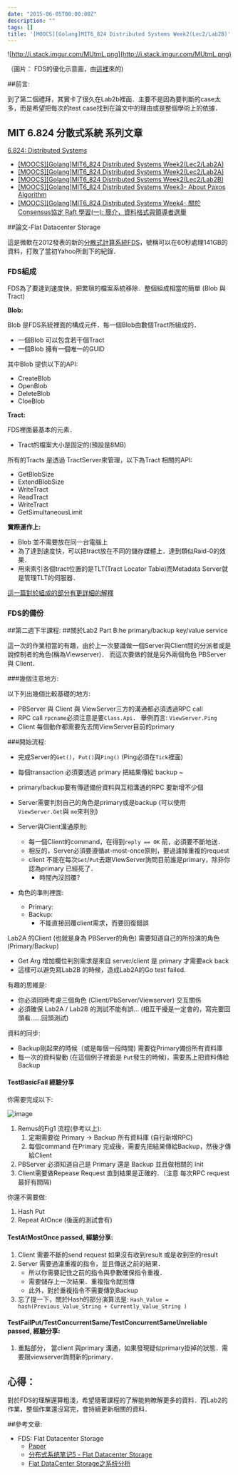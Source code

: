 ```yaml
---
date: "2015-06-05T00:00:00Z"
description: ""
tags: []
title: '[MOOCS][Golang]MIT6_824 Distributed Systems Week2(Lec2/Lab2B)'
---
```


![http://i.stack.imgur.com/MUtmL.png](http://i.stack.imgur.com/MUtmL.png)

（圖片： FDS的優化示意圖，由[這裡](http://cs.stackexchange.com/questions/23163/how-does-fds-flat-datacenter-storage-make-optimizations-around-locality-unnece)來的)


##前言:

到了第二個禮拜，其實卡了很久在Lab2b裡面．主要不是因為要判斷的case太多，而是希望把每次的test case找到在論文中的理由或是整個學術上的依據．

## MIT 6.824 分散式系統 系列文章

[6.824: Distributed Systems](http://nil.csail.mit.edu/6.824/2015/index.html)

- [[MOOCS][Golang]MIT6_824 Distributed Systems Week2(Lec2/Lab2A)](http://www.evanlin.com/mit6824-week1/)
- [[MOOCS][Golang]MIT6_824 Distributed Systems Week2(Lec2/Lab2A)](http://www.evanlin.com/mit6824-week2A/)
- [[MOOCS][Golang]MIT6_824 Distributed Systems Week2(Lec2/Lab2B)](http://www.evanlin.com/mit6824-week2B/)
- [[MOOCS][Golang]MIT6_824 Distributed Systems Week3- About Paxos Algorithm](http://www.evanlin.com/mit6824-week3-paxos/)
- [[MOOCS][Golang]MIT6_824 Distributed Systems Week4- 關於Consensus協定 Raft 學習(一):  簡介，資料格式與領導者選舉](http://www.evanlin.com/raft-study-1/)

##論文-Flat Datacenter Storage

這是微軟在2012發表的新的[分散式計算系統FDS](https://www.usenix.org/system/files/conference/osdi12/osdi12-final-75.pdf)，號稱可以在60秒處理141GB的資料，打敗了當初Yahoo所創下的紀錄．

### FDS組成

FDS為了要達到速度快，把繁瑣的檔案系統移除．整個組成相當的簡單 (Blob 與 Tract)

**Blob:**

Blob 是FDS系統裡面的構成元件．每一個Blob由數個Tract所組成的．

- 一個Blob 可以包含若干個Tract
- 一個Blob 擁有一個唯一的GUID

其中Blob 提供以下的API:

- CreateBlob
- OpenBlob
- DeleteBlob
- CloeBlob

**Tract:**

FDS裡面最基本的元素．

- Tract的檔案大小是固定的(預設是8MB)

所有的Tracts 是透過 TractServer來管理，以下為Tract 相關的API:

- GetBlobSize
- ExtendBlobSize
- WriteTract
- ReadTract
- WriteTract
- GetSimultaneousLimit

**實際運作上:**

- Blob 並不需要放在同一台電腦上
- 為了達到速度快，可以把tract放在不同的儲存媒體上．達到類似Raid-0的效果．
- 用來索引各個tract位置的是TLT(Tract Locator Table)而Metadata Server就是管理TLT的伺服器．

[這一篇對於組成的部分有更詳細的解釋](http://alogfans.info/2015/03/ds-note-05/)


### FDS的備份



##第二週下半課程:
##關於Lab2 Part B:he primary/backup key/value service

這一次的作業相當的有趣，由於上一次要識做一個Server與Client間的分派者或是說控制者的角色(稱為Viewserver)． 而這次要做的就是另外兩個角色 PBServer 與 Client．

###幾個注意地方:

以下列出幾個比較基礎的地方:

- PBServer  與 Client 與 ViewServer三方的溝通都必須透過RPC call
- RPC call `rpcname`必須注意是要`Class.Api`． 舉例而言: `ViewServer.Ping`
- Client 每個動作都需要先去問ViewServer目前的primary


###開始流程:

- 完成Server的`Get()`，`Put()`與`Ping()` (Ping必須在`Tick`裡面)
              
- 每個transaction 必須要透過 primary 把結果傳給 backup ~
- primary/backup要有傳遞備份資料與互相溝通的RPC   要新增不少個
- Server需要判別自己的角色是primary或是backup (可以使用 `ViewServer.Get`與 `me`來判別)
- Server與Client溝通原則:
    - 每一個Client的command，在得到`reply == OK` 前，必須要不斷地送．
    - 相反的，Server必須要遵循at-most-once原則，要過濾掉重複的request
    - client 不能在每次`Get`/`Put`去跟ViewServer詢問目前誰是primary，除非你認為primary 已經死了． 
        - 時間內沒回覆?
    
- 角色的準則裡面:
    - Primary:
    - Backup:
        - 不能直接回覆client需求，而要回復錯誤
        
Lab2A  的Client (也就是身為 PBServer的角色) 需要知道自己的所扮演的角色 (Primary/Backup)

- Get Arg 增加欄位判別需求是來自 server/client  是 primary 才需要ack back
- 這樣可以避免寫Lab2B 的時候，造成Lab2A的Go test failed.

有趣的思維是: 

- 你必須同時考慮三個角色 (Client/PbServer/Viewserver) 交互關係
- 必須確保 Lab2A / Lab2B 的測試不能有誤... (相互干擾是一定會的，寫完要回頭看......回頭測試)

資料的同步:

- Backup剛起來的時候（或是每個一段時間) 需要從Primary備份所有資料庫
- 每一次的資料變動 (在這個例子裡面是 `Put`發生的時候)，需要馬上把資料傳給Backup


#### TestBasicFail 經驗分享

你需要完成以下:

![image](https://www.usenix.org/legacy/event/nsdi08/tech/full_papers/cully/cully_html/remus-timeline.png)


1. Remus的Fig1 流程(參考以上):
    1. 定期需要從 Primary -> Backup 所有資料庫 (自行新增RPC)
    2. 每個command 在Primary 完成後，需要先把結果傳給Backup，然後才傳給Client
3. PBServer 必須知道自己是 Primary 還是 Backup 並且做相關的 Init
4. Client需要做Repease Request 直到結果是正確的．（注意 每次RPC request 最好有間隔)

你還不需要做:

1. Hash Put
2. Repeat AtOnce (後面的測試會有)

#### TestAtMostOnce passed, 經驗分享:

1. Client 需要不斷的send request 如果沒有收到result 或是收到空的result
2. Server 需要過濾重複的指令，並且傳送之前的結果． 
    - 所以你需要記住之前的指令與參數確保指令重複．
    - 需要儲存上一次結果．重複指令就回傳
    - 此外，對於重複指令不需要傳到Backup
3. 忘了提一下，關於Hash的部分演算法是:  `Hash_Value = hash(Previous_Value_String + Currently_Value_String )`

####  TestFailPut/TestConcurrentSame/TestConcurrentSameUnreliable passed, 經驗分享:

1. 重點部分， 當client 與primary 溝通，如果發現疑似primary掛掉的狀態．需要跟viewserver詢問新的primary．


## 心得：

對於FDS的理解還算粗淺，希望隨著課程的了解能夠瞭解更多的資料．而Lab2的作業，整個作業還沒寫完，會持續更新相關的資料．

##參考文章:

- FDS: Flat Datacenter Storage
    - [Paper](https://www.usenix.org/system/files/conference/osdi12/osdi12-final-75.pdf)
    - [分布式系统笔记5 - Flat Datacenter Storage](http://alogfans.info/2015/03/ds-note-05/)
    - [Flat DataCenter Storage之系统分析](http://www.binospace.com/index.php/flat-datacenter-storage-system-analysis/)
              
